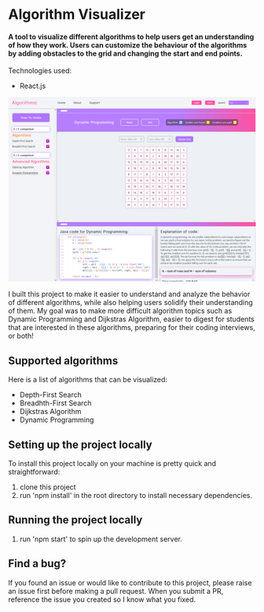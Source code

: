 # Algorithm Visualizer

#### A tool to visualize different algorithms to help users get an understanding of how they work. Users can customize the behaviour of the algorithms by adding obstacles to the grid and changing the start and end points.

Technologies used:
- React.js

![Screenshot of app](image.png)

I built this project to make it easier to understand and analyze the behavior of different algorithms, while also helping users solidify their understanding of them.
My goal was to make more difficult algorithm topics such as Dynamic Programming and Dijkstras Algorithm, easier to digest for students that are interested in these algorithms, preparing for their coding interviews, or both!

## Supported algorithms

Here is a list of algorithms that can be visualized:

- Depth-First Search
- Breadhth-First Search
- Dijkstras Algorithm
- Dynamic Programming

## Setting up the project locally

To install this project locally on your machine is pretty quick and straightforward:

1. clone this project
2. run 'npm install' in the root directory to install necessary dependencies.

## Running the project locally

1. run 'npm start' to spin up the development server.

## Find a bug?

If you found an issue or would like to contribute to this project, please raise an issue first before making a pull request. When you submit a PR, reference the issue you created so I know what you fixed.